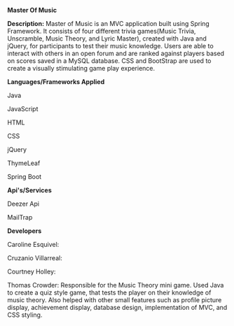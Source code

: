 **Master Of Music**

**Description:** 
Master of Music is an MVC application built using Spring Framework. 
It consists of four different trivia games(Music Trivia, Unscramble, Music Theory, and Lyric Master), created with Java and jQuery, for participants to test their music knowledge. 
Users are able to interact with others in an open forum and are ranked against players based on scores saved in a MySQL database. 
CSS and BootStrap are used to create a visually stimulating game play experience.

**Languages/Frameworks Applied**

Java

JavaScript

HTML

CSS

jQuery

ThymeLeaf

Spring Boot

**Api's/Services**

Deezer Api

MailTrap

**Developers**

Caroline Esquivel: 

Cruzanio Villarreal: 

Courtney Holley: 

Thomas Crowder: Responsible for the Music Theory mini game. Used Java to create a quiz style game, 
that tests the player on their knowledge of music theory. Also helped with other small features such as profile
picture display, achievement display, database design, implementation of MVC, and CSS styling. 



